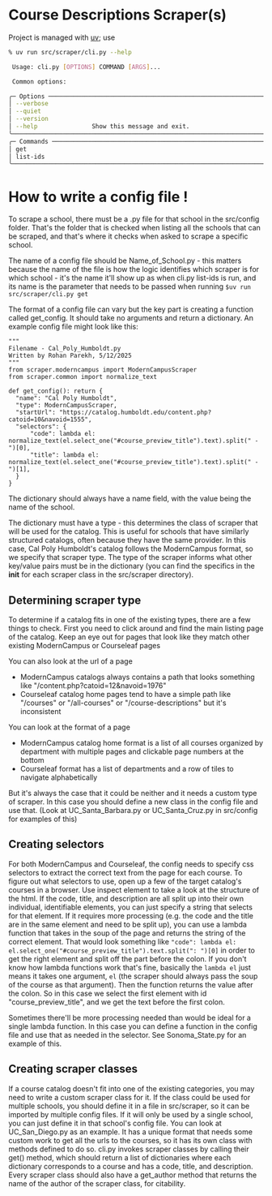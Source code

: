 # Course Descriptions Scraper(s)


Project is managed with [uv](https://docs.astral.sh/uv/); use

```sh
% uv run src/scraper/cli.py --help

 Usage: cli.py [OPTIONS] COMMAND [ARGS]...

 Common options:

╭─ Options ─────────────────────────────────────────────────────────────────────────────────╮
│ --verbose                                                                                 │
│ --quiet                                                                                   │
│ --version                                                                                 │
│ --help               Show this message and exit.                                          │
╰───────────────────────────────────────────────────────────────────────────────────────────╯
╭─ Commands ────────────────────────────────────────────────────────────────────────────────╮
│ get                                                                                       │
│ list-ids                                                                                  │
╰───────────────────────────────────────────────────────────────────────────────────────────╯
```


# How to write a config file !

To scrape a school, there must be a .py file for that school in the src/config folder. That's the folder that is checked when listing all the schools that can be scraped, and that's where it checks when asked to scrape a specific school.

The name of a config file should be Name_of_School.py - this matters because the name of the file is how the logic identifies which scraper is for which school - it's the name it'll show up as when cli.py list-ids is run, and its name is the parameter that needs to be passed when running `$uv run src/scraper/cli.py get`

The format of a config file can vary but the key part is creating a function called get_config. It should take no arguments and return a dictionary. An example config file might look like this:

```
"""
Filename - Cal_Poly_Humboldt.py
Written by Rohan Parekh, 5/12/2025
"""
from scraper.moderncampus import ModernCampusScraper
from scraper.common import normalize_text

def get_config(): return {
  "name": "Cal Poly Humboldt",
  "type": ModernCampusScraper,
  "startUrl": "https://catalog.humboldt.edu/content.php?catoid=10&navoid=1555",
  "selectors": {
      "code": lambda el: normalize_text(el.select_one("#course_preview_title").text).split(" - ")[0],
      "title": lambda el: normalize_text(el.select_one("#course_preview_title").text).split(" - ")[1],
  }
}
```

The dictionary should always have a name field, with the value being the name of the school.

The dictionary must have a type - this determines the class of scraper that will be used for the catalog. This is useful for schools that have similarly structured catalogs, often because they have the same provider. In this case, Cal Poly Humboldt's catalog follows the ModernCampus format, so we specify that scraper type. The type of the scraper informs what other key/value pairs must be in the dictionary (you can find the specifics in the __init__ for each scraper class in the src/scraper directory).

## Determining scraper type

To determine if a catalog fits in one of the existing types, there are a few things to check. First you need to click around and find the main listing page of the catalog. Keep an eye out for pages that look like they match other existing ModernCampus or Courseleaf pages

You can also look at the url of a page
- ModernCampus catalogs always contains a path that looks something like "/content.php?catoid=12&navoid=1976" 
- Courseleaf catalog home pages tend to have a simple path like "/courses" or "/all-courses" or "/course-descriptions" but it's inconsistent

You can look at the format of a page
- ModernCampus catalog home format is a list of all courses organized by department with multiple pages and clickable page numbers at the bottom
- Courseleaf format has a list of departments and a row of tiles to navigate alphabetically

But it's always the case that it could be neither and it needs a custom type of scraper. In this case you should define a new class in the config file and use that. (Look at UC_Santa_Barbara.py or UC_Santa_Cruz.py in src/config for examples of this)

## Creating selectors

For both ModernCampus and Courseleaf, the config needs to specify css selectors to extract the correct text from the page for each course. To figure out what selectors to use, open up a few of the target catalog's courses in a browser. Use inspect element to take a look at the structure of the html. If the code, title, and description are all split up into their own individual, identifiable elements, you can just specify a string that selects for that element. If it requires more processing (e.g. the code and the title are in the same element and need to be split up), you can use a lambda function that takes in the soup of the page and returns the string of the correct element. That would look something like
```"code": lambda el: el.select_one("#course_preview_title").text.split(": ")[0]```
in order to get the right element and split off the part before the colon. If you don't know how lambda functions work that's fine, basically the `lambda el` just means it takes one argument, `el` (the scraper should always pass the soup of the course as that argument). Then the function returns the value after the colon. So in this case we select the first element with id "course_preview_title", and we get the text before the first colon.

Sometimes there'll be more processing needed than would be ideal for a single lambda function. In this case you can define a function in the config file and use that as needed in the selector. See Sonoma_State.py for an example of this.

## Creating scraper classes

If a course catalog doesn't fit into one of the existing categories, you may need to write a custom scraper class for it. If the class could be used for multiple schools, you should define it in a file in src/scraper, so it can be imported by multiple config files. If it will only be used by a single school, you can just define it in that school's config file. You can look at UC_San_Diego.py as an example. It has a unique format that needs some custom work to get all the urls to the courses, so it has its own class with methods defined to do so. cli.py invokes scraper classes by calling their get() method, which should return a list of dictionaries where each dictionary corresponds to a course and has a code, title, and description. Every scraper class should also have a get_author method that returns the name of the author of the scraper class, for citability.